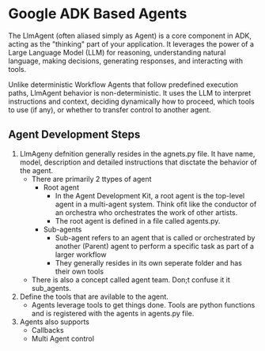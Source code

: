 # Google ADK Based Agents

The LlmAgent (often aliased simply as Agent) is a core component in ADK, acting as the "thinking" part of your application. It leverages the power of a Large Language Model (LLM) for reasoning, understanding natural language, making decisions, generating responses, and interacting with tools.

Unlike deterministic Workflow Agents that follow predefined execution paths, LlmAgent behavior is non-deterministic. It uses the LLM to interpret instructions and context, deciding dynamically how to proceed, which tools to use (if any), or whether to transfer control to another agent.


## Agent Development Steps 

1. LlmAgeny defnition generally resides in the agnets.py file. It have name, model, description and detailed instructions that disctate the behavior of the agent.
   - There are primarily 2 ttypes of agent
     - Root agent
       - In the Agent Development Kit, a root agent is the top-level agent in a multi-agent system. Think ofit like the conductor of an orchestra who orchestrates the work of other artists.
       - The root agent is defined in a file called agents.py.
     - Sub-agents 
        - Sub-agent refers to an agent that is called or orchestrated by another (Parent) agent to perform a specific task as part of a larger workflow
        - They generally resides in its own seperate folder and has their own tools
   - There is also a concept called agent team. Don;t confuse it it sub_agents. 
3. Define the tools that are avilable to the agent.
   - Agents leverage tools to get things done. Tools are python functions and is registered with the agents in agents.py file.
5. Agents also supports
   - Callbacks
   - Multi Agent control 
